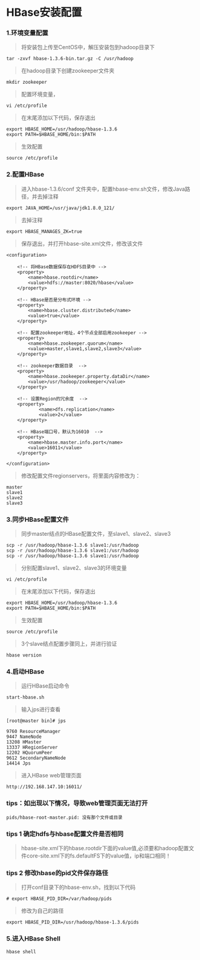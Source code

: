 # HBase安装配置

### 1.环境变量配置

> 将安装包上传至CentOS中，解压安装包到hadoop目录下

    tar -zxvf hbase-1.3.6-bin.tar.gz -C /usr/hadoop

> 在hadoop目录下创建zookeeper文件夹

	mkdir zookeeper


> 配置环境变量，

	vi /etc/profile

> 在末尾添加以下代码，保存退出

	export HBASE_HOME=/usr/hadoop/hbase-1.3.6
	export PATH=$HBASE_HOME/bin:$PATH

> 生效配置

	source /etc/profile


### 2.配置HBase

> 进入hbase-1.3.6/conf 文件夹中，配置hbase-env.sh文件，修改Java路径，并去掉注释

	export JAVA_HOME=/usr/java/jdk1.8.0_121/

> 去掉注释

	export HBASE_MANAGES_ZK=true

> 保存退出，并打开hbase-site.xml文件，修改该文件

	<configuration>

		<!-- 将HBase数据保存在HDFS目录中 -->
  		<property>
   			<name>hbase.rootdir</name>
    		<value>hdfs://master:8020/hbase</value>
  		</property>
		
		<!-- HBase是否是分布式环境 -->
	    <property>
		    <name>hbase.cluster.distributed</name> 
		    <value>true</value> 
	    </property>

		<!-- 配置zookeeper地址，4个节点全部启用zookeeper -->
	    <property>
		    <name>hbase.zookeeper.quorum</name> 
		    <value>master,slave1,slave2,slave3</value>
	    </property> 

		<!-- zookeeper数据目录  -->
    	<property>
		    <name>hbase.zookeeper.property.dataDir</name>
		    <value>/usr/hadoop/zookeeper</value>
	    </property>

		<!-- 设置Region的冗余度  -->
		<property>
                <name>dfs.replication</name>
                <value>2</value>
        </property>

		<!-- HBase端口号，默认为16010  -->
	    <property>
		    <name>hbase.master.info.port</name>
		   	<value>16011</value>
	    </property>

    </configuration>

> 修改配置文件regionservers，将里面内容修改为：

	master
	slave1
	slave2
	slave3

### 3.同步HBase配置文件

>同步master结点的HBase配置文件，至slave1、slave2、slave3

	scp -r /usr/hadoop/hbase-1.3.6 slave1:/usr/hadoop 
	scp -r /usr/hadoop/hbase-1.3.6 slave1:/usr/hadoop 
	scp -r /usr/hadoop/hbase-1.3.6 slave1:/usr/hadoop 


> 分别配置slave1、slave2、slave3的环境变量

	vi /etc/profile

> 在末尾添加以下代码，保存退出

	export HBASE_HOME=/usr/hadoop/hbase-1.3.6
	export PATH=$HBASE_HOME/bin:$PATH

> 生效配置

	source /etc/profile

> 3个slave结点配置步骤同上，并进行验证

	hbase version

### 4.启动HBase

> 运行HBase启动命令

	start-hbase.sh 

> 输入jps进行查看

	[root@master bin]# jps

	9760 ResourceManager
	9447 NameNode
	13208 HMaster
	13337 HRegionServer
	12202 HQuorumPeer
	9612 SecondaryNameNode
	14414 Jps


> 进入HBase web管理页面

	http://192.168.147.10:16011/

### tips：如出现以下情况，导致web管理页面无法打开


	pids/hbase-root-master.pid: 没有那个文件或目录


### tips 1 确定hdfs与hbase配置文件是否相同
> hbase-site.xml下的hbase.rootdir下面的value值,必须要和hadoop配置文件core-site.xml下的fs.defaultFS下的value值，ip和端口相同！

### tips 2 修改hbase的pid文件保存路径

>  打开conf目录下的hbase-env.sh，找到以下代码

	# export HBASE_PID_DIR=/var/hadoop/pids

> 修改为自己的路径
	
	export HBASE_PID_DIR=/usr/hadoop/hbase-1.3.6/pids


### 5.进入HBase Shell

	hbase shell